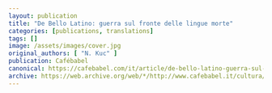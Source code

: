 ```yaml
---
layout: publication
title: "De Bello Latino: guerra sul fronte delle lingue morte"
categories: [publications, translations]
tags: []
image: /assets/images/cover.jpg
original_authors: [ "N. Kuc" ]
publication: Cafébabel
canonical: https://cafebabel.com/it/article/de-bello-latino-guerra-sul-fronte-delle-lingue-morte-5ae00b8af723b35a145e79fd/
archive: https://web.archive.org/web/*/http://www.cafebabel.it/cultura/articolo/de-bello-latino-guerra-sul-fronte-delle-lingue-morte.html
---
```

